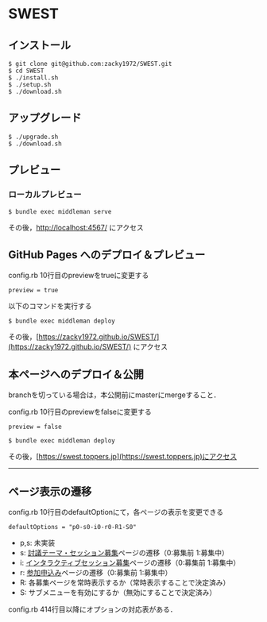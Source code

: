 # SWEST

## インストール

```
$ git clone git@github.com:zacky1972/SWEST.git
$ cd SWEST
$ ./install.sh
$ ./setup.sh
$ ./download.sh
```

## アップグレード

```
$ ./upgrade.sh
$ ./download.sh
```


## プレビュー

### ローカルプレビュー

```
$ bundle exec middleman serve
```

その後，[http://localhost:4567/](http://localhost:4567/) にアクセス

## GitHub Pages へのデプロイ＆プレビュー

config.rb 10行目のpreviewをtrueに変更する
```
preview = true
```

以下のコマンドを実行する

```
$ bundle exec middleman deploy
```

その後，[https://zacky1972.github.io/SWEST/](https://zacky1972.github.io/SWEST/) にアクセス

## 本ページへのデプロイ＆公開

branchを切っている場合は，本公開前にmasterにmergeすること．

config.rb 10行目のpreviewをfalseに変更する
```
preview = false
```

```
$ bundle exec middleman deploy
```

その後，[https://swest.toppers.jp](https://swest.toppers.jp)にアクセス

- - -

## ページ表示の遷移

config.rb 10行目のdefaultOptionにて，各ページの表示を変更できる

```
defaultOptions = "p0-s0-i0-r0-R1-S0"
```

- p,s: 未実装
- s: [討議テーマ・セッション募集](https://swest.toppers.jp/proposal)ページの遷移（0:募集前 1:募集中）
- i: [インタラクティブセッション募集](https://swest.toppers.jp/interactive)ページの遷移（0:募集前 1:募集中）
- r: [参加申込み](https://swest.toppers.jp/regist)ページの遷移（0:募集前 1:募集中）
- R: 各募集ページを常時表示するか（常時表示することで決定済み）
- S: サブメニューを有効にするか（無効にすることで決定済み）

config.rb 414行目以降にオプションの対応表がある．

